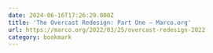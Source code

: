 ```yaml
---
date: 2024-06-16T17:26:29.000Z
title: 'The Overcast Redesign: Part One – Marco.org'
url: https://marco.org/2022/03/25/overcast-redesign-2022
category: bookmark
---
```

